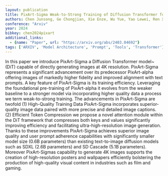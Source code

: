 ```yaml
---
layout: publication
title: PixArt-Sigma Weak-to-Strong Training of Diffusion Transformer for 4K Text-to-Image Generation
authors: Chen Junsong, Ge Chongjian, Xie Enze, Wu Yue, Yao Lewei, Ren Xiaozhe, Wang Zhongdao, Luo Ping, Lu Huchuan, Li Zhenguo
conference: "Arxiv"
year: 2024
bibkey: chen2024pixart
additional_links:
  - {name: "Paper", url: "https://arxiv.org/abs/2403.04692"}
tags: ['ARXIV', 'Model Architecture', 'Prompt', 'Tools', 'Transformer']
---
```

In this paper we introduce PixArt-Sigma a Diffusion Transformer model~(DiT) capable of directly generating images at 4K resolution. PixArt-Sigma represents a significant advancement over its predecessor PixArt-alpha offering images of markedly higher fidelity and improved alignment with text prompts. A key feature of PixArt-Sigma is its training efficiency. Leveraging the foundational pre-training of PixArt-alpha it evolves from the weaker baseline to a stronger model via incorporating higher quality data a process we term weak-to-strong training. The advancements in PixArt-Sigma are twofold (1) High-Quality Training Data PixArt-Sigma incorporates superior-quality image data paired with more precise and detailed image captions. (2) Efficient Token Compression we propose a novel attention module within the DiT framework that compresses both keys and values significantly improving efficiency and facilitating ultra-high-resolution image generation. Thanks to these improvements PixArt-Sigma achieves superior image quality and user prompt adherence capabilities with significantly smaller model size (0.6B parameters) than existing text-to-image diffusion models such as SDXL (2.6B parameters) and SD Cascade (5.1B parameters). Moreover PixArt-Sigmas capability to generate 4K images supports the creation of high-resolution posters and wallpapers efficiently bolstering the production of high-quality visual content in industries such as film and gaming.
